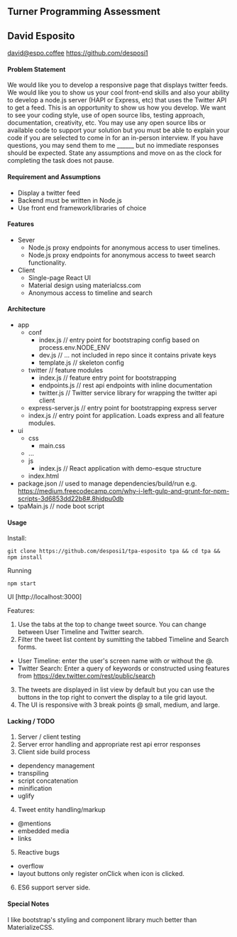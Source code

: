 ## Turner Programming Assessment
## David Esposito
david@espo.coffee
https://github.com/desposi1

#### Problem Statement
We would like you to develop a responsive page that displays twitter feeds. We would like you to show us your cool front-end skills and also your ability to develop a node.js server (HAPI or Express, etc) that uses the Twitter API to get a feed.  This is an opportunity to show us how you develop. We want to see your coding style, use of open source libs, testing approach, documentation, creativity, etc.  You may use any open source libs or available code to support your solution but you must be able to explain your code if you are selected to come in for an in-person interview.  If you have questions, you may send them to me ______ but no immediate responses should be expected.  State any assumptions and move on as the clock for completing the task does not pause.


#### Requirement and Assumptions
* Display a twitter feed
* Backend must be written in Node.js
* Use front end framework/libraries of choice


#### Features
* Sever
  * Node.js proxy endpoints for anonymous access to user timelines.
  * Node.js proxy endpoints for anonymous access to tweet search functionality.
* Client
  * Single-page React UI
  * Material design using materialcss.com
  * Anonymous access to timeline and search


#### Architecture
* app
  * conf
    * index.js  // entry point for bootstraping config based on process.env.NODE_ENV
    * dev.js // ... not included in repo since it contains private keys
    * template.js   // skeleton config
  * twitter  // feature modules
    * index.js // feature entry point for bootstrapping
    * endpoints.js   // rest api endpoints with inline documentation
    * twitter.js // Twitter service library for wrapping the twitter api client
  * express-server.js  // entry point for bootstrapping express server
  * index.js   // entry point for application. Loads express and all feature modules.
* ui
  * css
    * main.css
  * ...
  * js
    * index.js   // React application with demo-esque structure
  * index.html
* package.json  // used to manage dependencies/build/run e.g. https://medium.freecodecamp.com/why-i-left-gulp-and-grunt-for-npm-scripts-3d6853dd22b8#.8hidpu0db
* tpaMain.js  // node boot script

#### Usage

Install:
```
git clone https://github.com/desposi1/tpa-esposito tpa && cd tpa && npm install
```

Running
```
npm start
```

UI
[http://localhost:3000]

Features:
1. Use the tabs at the top to change tweet source. You can change between User Timeline and Twitter search.
2. Filter the tweet list content by sumitting the tabbed Timeline and Search forms.
  * User Timeline: enter the user's screen name with or without the @.
  * Twitter Search: Enter a query of keywords or constructed using features from https://dev.twitter.com/rest/public/search
3. The tweets are displayed in list view by default but you can use the buttons in the top right to convert the display to a tile grid layout.
4. The UI is responsive with 3 break points @ small, medium, and large.


#### Lacking / TODO
1. Server / client testing
2. Server error handling and appropriate rest api error responses
3. Client side build process
  * dependency management
  * transpiling
  * script concatenation
  * minification
  * uglify
4. Tweet entity handling/markup
  * @mentions
  * embedded media
  * links
5. Reactive bugs
  * overflow
  * layout buttons only register onClick when icon is clicked.
6. ES6 support server side.

#### Special Notes
I like bootstrap's styling and component library much better than MaterializeCSS.
